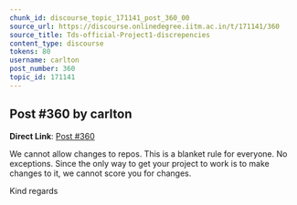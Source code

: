 ```yaml
---
chunk_id: discourse_topic_171141_post_360_00
source_url: https://discourse.onlinedegree.iitm.ac.in/t/171141/360
source_title: Tds-official-Project1-discrepencies
content_type: discourse
tokens: 80
username: carlton
post_number: 360
topic_id: 171141
---
```


## Post #360 by carlton

**Direct Link**: [Post #360](https://discourse.onlinedegree.iitm.ac.in/t/171141/360)

We cannot allow changes to repos. This is a blanket rule for everyone. No exceptions. Since the only way to get your project to work is to make changes to it, we cannot score you for changes.

Kind regards

